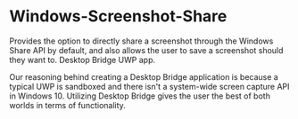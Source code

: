 # Windows-Screenshot-Share
Provides the option to directly share a screenshot through the Windows Share API by default, and also allows the user to save a screenshot should they want to. Desktop Bridge UWP app.

Our reasoning behind creating a Desktop Bridge application is because a typical UWP is sandboxed and there isn't a system-wide screen capture API in Windows 10. Utilizing Desktop Bridge gives the user the best of both worlds in terms of functionality.
